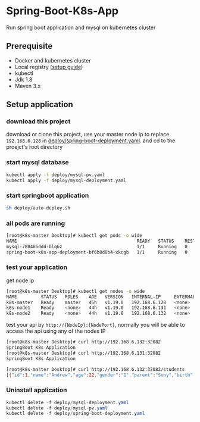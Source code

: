 # Spring-Boot-K8s-App
Run spring boot application and mysql on kubernetes cluster

## Prerequisite
- Docker and kubernetes cluster
- Local registry ([setup guide](https://medium.com/htc-research-engineering-blog/setup-local-docker-repository-for-local-kubernetes-cluster-354f0730ed3a))
- kubectl
- Jdk 1.8
- Maven 3.x

## Setup application
### download this project
download or clone this project, use your master node ip to replace `192.168.6.128` in [deploy/spring-boot-deployment.yaml](https://github.com/Alphathur/spring-boot-k8s-app/blob/master/deploy/spring-boot-deployment.yaml#L30). and cd to the proejct's root directory
### start mysql database
```bash
kubectl apply -f deploy/mysql-pv.yaml
kubectl apply -f deploy/mysql-deployment.yaml
```
### start springboot application
```bash
sh deploy/auto-deploy.sh
```
### all pods are running
```bash
[root@k8s-master Desktop]# kubectl get pods -o wide
NAME                                             READY   STATUS    RESTARTS   AGE    IP            NODE        NOMINATED NODE   READINESS GATES
mysql-788465ddd-blq6z                            1/1     Running   0          108s   10.244.1.33   k8s-node1   <none>           <none>
spring-boot-k8s-app-deployment-bf6b8d8b4-xkcgb   1/1     Running   0          11m    10.244.2.25   k8s-node2   <none>           <none>
```
### test your application
get node ip
```bash
[root@k8s-master Desktop]# kubectl get nodes -o wide
NAME         STATUS   ROLES    AGE   VERSION   INTERNAL-IP     EXTERNAL-IP   OS-IMAGE                KERNEL-VERSION               CONTAINER-RUNTIME
k8s-master   Ready    master   45h   v1.19.0   192.168.6.128   <none>        CentOS Linux 7 (Core)   3.10.0-957.12.2.el7.x86_64   docker://18.6.1
k8s-node1    Ready    <none>   44h   v1.19.0   192.168.6.131   <none>        CentOS Linux 7 (Core)   3.10.0-957.12.2.el7.x86_64   docker://18.6.1
k8s-node2    Ready    <none>   44h   v1.19.0   192.168.6.132   <none>        CentOS Linux 7 (Core)   3.10.0-957.12.2.el7.x86_64   docker://18.6.1
```
test your api by `http://{NodeIp}:{NodePort}`, normally you will be able to access the api using any of the nodes IP
```bash
[root@k8s-master Desktop]# curl http://192.168.6.132:32082
SpringBoot K8s Application
[root@k8s-master Desktop]# curl http://192.168.6.131:32082
SpringBoot K8s Application
```
```bash
[root@k8s-master Desktop]# curl http://192.168.6.132:32082/students
[{"id":1,"name":"Andrew","age":22,"gender":"1","parent":"Sony","birth":"1998-06-23"},{"id":2,"name":"Tom","age":21,"gender":"0","parent":"Jackie","birth":"1999-01-23"},{"id":3,"name":"Johnson","age":20,"gender":"1","parent":"Mickey","birth":"1920-11-23"}]
```

### Uninstall application
```java
kubectl delete -f deploy/mysql-deployment.yaml
kubectl delete -f deploy/mysql-pv.yaml
kubectl delete -f deploy/spring-boot-deployment.yaml
```
